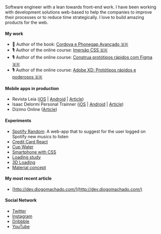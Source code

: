 

Software engineer with a lean towards front-end work. I have been working with development solutions web-based to help the companies to improve their processes or to reduce time strategically. I love to build amazing products for the web.

#### My work
* 📘 Author of the book: [Cordova e Phonegap Avançado 🇧🇷](https://www.casadocodigo.com.br/products/livro-cordova-avancado)
* 🎙 Author of the online course: [Imersão CSS 🇧🇷](https://imersaocss.com/)
* 🎙 Author of the online course: [Construa protótipos rápidos com Figma 🇧🇷](https://www.udemy.com/course/como-usar-software-figma-para-prototipos)
* 🎙 Author of the online course: [Adobe XD: Protótipos rápidos e poderosos 🇧🇷](https://www.udemy.com/course/curso-online-de-adobe-xd-prototipos/)

#### Mobile apps in production
- Revista Leia ([iOS](https://apps.apple.com/br/app/leia/id1526366657?l=en) | [Android](https://play.google.com/store/apps/details?id=com.revistaleia&pcampaignid=pcampaignidMKT-Other-global-all-co-prtnr-py-PartBadge-Mar2515-1) | [Article](http://dev.diogomachado.com/leia-magazine-app/))
- Isaac Delormi Personal Trainner ([iOS](https://apps.apple.com/br/app/isaac-delormi/id1541465997) | [Android](https://play.google.com/store/apps/details?id=com.delormi) | [Article](http://dev.diogomachado.com/how-i-used-the-lottie-with-succed/))
- Dizimo Online ([Article](http://dev.diogomachado.com/dizimo-online-app))

#### Experiments
- [Spotify Random](https://spotifyrandom.netlify.app/): A web-app that to suggest for the user logged on Spotify new musics to listen
- [Credit Card React](https://codesandbox.io/s/recursing-benz-0z0yk)
- [Cup Water](https://codesandbox.io/s/cup-water-0p3sl)
- [Smartphone with CSS](https://codepen.io/diogosm/pen/GRZJbrK)
- [Loading study](https://codepen.io/diogosm/pen/GRRbxog)
- [3D Loading](https://codepen.io/diogosm/full/JjPVzJB)
- [Material concept](https://codepen.io/diogosm/pen/Zdjvpm)

#### My most recent article
- [http://dev.diogomachado.com/](http://dev.diogomachado.com/)

#### Social Network
- [Twitter](https://twitter.com/tec_diogo)
- [Instagram](https://www.instagram.com/diogom)
- [Dribbble](https://dribbble.com/diogomachado)
- [YouTube](https://www.youtube.com/channel/UCTEhragxLUbpB7sot4uvZlg)
